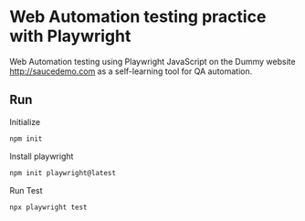 # Web Automation testing practice with Playwright

Web Automation testing using Playwright JavaScript on the Dummy website http://saucedemo.com as a self-learning tool for QA automation.

## Run

Initialize

```sh
npm init
``` 

Install playwright

```sh
npm init playwright@latest
```

Run Test
```sh
npx playwright test
``` 

